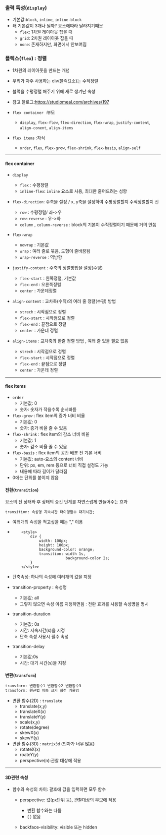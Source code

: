 
### 출력 특성(`display`)

* 기본값:`block`, `inline`, `inline-block`
* 왜 기본값이 3개나 될까? 요소에따라 달라지기때문
  - `flex`: 1차원 레이아웃 잡을 때
  - `grid`: 2차원 레이아웃 잡을 때
  - `none`: 존재하지만, 화면에서 안보여짐

### 플렉스(`flex`) : 정렬

* 1차원의 레이아웃을 만드는 개념
* 우리가 자주 사용하는 div(블럭요소)는 수직정렬
* 블럭을 수평정렬 해주기 위해 새로 생겨난 속성
* 참고 블로그:https://studiomeal.com/archives/197
* `flex container `:부모

  * `display`, `flex-flow`, `flex-direction`, `flex-wrap`, `justify-content`, `align-conent`, `align-items`
* `flex items` :자식

  * `order`, `flex`, `flex-grow`, `flex-shrink`, `flex-basis`, `align-self`

---

#### flex container

* `display`

  * `flex` : 수평정렬
  * `inline-flex`: `inline` 요소로 사용, 최대한 줄어드려는 성향
* `flex-direction`: 주축을 설정 / x, y축을 설정하여 수평정렬할지 수직정렬할지 선

  * `row` : 수평정렬/  좌->우
  * `row-reverse` : 우->좌
  * `column` , `column-reverse` : block의 기본이 수직정렬이기 때문에 거의 안씀
* `flex-wrap`

  * `nowrap` : 기본값
  * `wrap` :  여러 줄로 묶음, 도형이 줄바꿈됨
  * `wrap-reverse` : 역방향
* `justify-content` : 주축의 정렬방법을 설정(수평)

  * `flex-start` : 왼쪽정렬, 기본값
  * `flex-end` : 오른쪽정렬
  * `center` : 가운데정렬
* `align-content` : 교차축(수직)의 여러 줄 정렬(수평) 방법

  * `strech` :  시작점으로 정렬
  * `flex-start` : 시작점으로 정렬
  * `flex-end` : 끝점으로 정렬
  * `center` : 가운데 정렬
* `align-items` : 교차축의 한줄 정렬 방법 , 여러 줄 있을 필요 없음

  * `strech` :  시작점으로 정렬
  * `flex-start` : 시작점으로 정렬
  * `flex-end` : 끝점으로 정렬
  * `center` : 가운데 정렬


---

#### flex items

* `order`
  * 기본값: 0
  * 숫자: 숫자가 작을수록 순서빠름
* `flex-grow` : flex item의 증가 너비 비율
  * 기본값: 0
  * 숫자: 증가 비율 줄 수 있음
* `flex-shrink` : flex item의 감소 너비 비율
  * 기본값: 1
  * 숫자: 감소 비율 줄 수 있음
* `flex-basis` : flex item의 공간 배분 전 기본 너비
  * 기본값: auto-요소의 content  너비
  * 단위: px, em, rem 등으로 너비 직접 설정도 가능
  * 내용에 따라 길이가 달라짐
* 0에는 단위를 붙이지 않음


#### 전환(`transition`)


요소의 전 상태와 후 상태의 중간 단계를 자연스럽게 만들어주는 효과

```
transition: 속성명 지속시간 타이밍함수 대기시간;
```

* 여러개의 속성을 적고싶을 때는 "," 이용
* ```
      <style>
          div {
              width: 100px;
              height: 100px;
              background-color: orange;
              transition: width 1s,
                          background-color 2s;
          }
      </style>
  ```
* 단축속성: 하나의 속성에 여러개의 값을 지정
* transition-property : 속성명

  * 기본값: all
  * 그렇지 않으면 속성 이름 지정하면됨 : 전환 효과를 사용할 속성명을 명시
* transition-duration

  * 기본값: 0s
  * 시간: 지속시간(s)을 지정
  * 단축 속성 사용시 필수 속성
* transition-delay

  * 기본값:0s
  * 시간: 대기 시간(s)을 지정


#### 변환(`transform`)

```javascript
transform: 변환함수1 변환함수2 변환함수3
transform: 원근법 이동 크기 회전 기울임
```

* 변환 함수(2D) : `translate`
  * translate(x,y)
  * translateX(x)
  * translateY(y)
  * scale(x,y)
  * rotate(degree)
  * skewX(x)
  * skewY(y)
* 변환 함수(3D) : `matrix3d` (인자가 너무 많음)
  * rotateX(x)
  * roateY(y)
  * perspective(n):관찰 대상에 적용

---

#### 3D관련 속성

* 함수와 속성의 차이: 괄호에 값을 입력하면 모두 함수
  * perspective: 값(px단위 등), 관찰대상의 부모에 적용

    * 변환 함수와는 다름
    * ( ) 없음
  * backface-visibility: visible 또는 hidden
